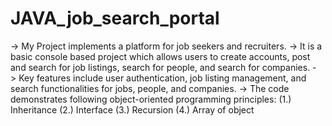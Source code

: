 # JAVA_job_search_portal
-> My Project implements a platform for job seekers and recruiters.
-> It is a basic console based project which allows users to create accounts, post and search for job listings, search for people, and search for companies.
-> Key features include user authentication, job listing management, and search functionalities for jobs, people, and companies.
-> The code demonstrates following object-oriented programming principles: (1.) Inheritance
                                                                           (2.) Interface
                                                                           (3.) Recursion
                                                                           (4.) Array of object

